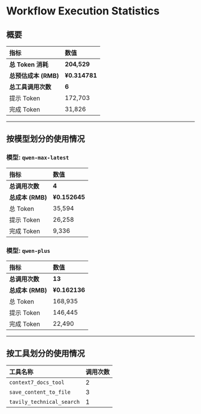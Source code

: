 # Workflow Execution Statistics

## 概要

| 指标 | 数值 |
| :--- | :--- |
| **总 Token 消耗** | **204,529** |
| **总预估成本 (RMB)** | **¥0.314781** |
| **总工具调用次数** | **6** |
| 提示 Token | 172,703 |
| 完成 Token | 31,826 |

---

## 按模型划分的使用情况


### 模型: `qwen-max-latest`

| 指标 | 数值 |
| :--- | :--- |
| **总调用次数** | **4** |
| **总成本 (RMB)** | **¥0.152645** |
| 总 Token | 35,594 |
| 提示 Token | 26,258 |
| 完成 Token | 9,336 |

### 模型: `qwen-plus`

| 指标 | 数值 |
| :--- | :--- |
| **总调用次数** | **13** |
| **总成本 (RMB)** | **¥0.162136** |
| 总 Token | 168,935 |
| 提示 Token | 146,445 |
| 完成 Token | 22,490 |

---

## 按工具划分的使用情况

| 工具名称 | 调用次数 |
| :--- | :--- |
| `context7_docs_tool` | 2 |
| `save_content_to_file` | 3 |
| `tavily_technical_search` | 1 |
